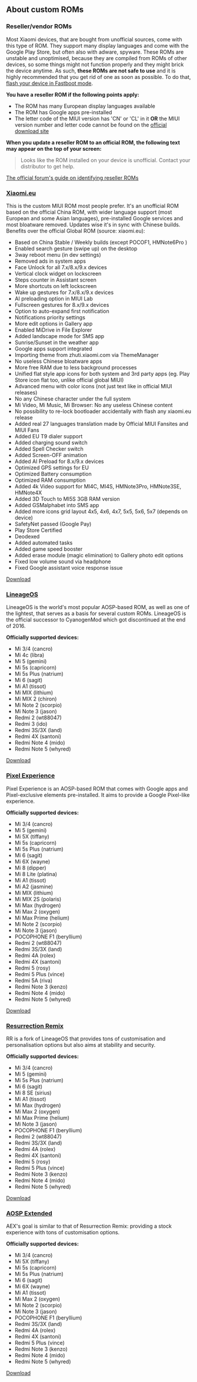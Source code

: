 ## About custom ROMs

### Reseller/vendor ROMs

Most Xiaomi devices, that are bought from unofficial sources, come with this type of ROM. They support many display languages and come with the Google Play Store, but often also with adware, spyware. These ROMs are unstable and unoptimised, because they are compiled from ROMs of other devices, so some things might not function properly and they might brick the device anytime. As such, **these ROMs are not safe to use** and it is highly recommended that you get rid of one as soon as possible. To do that, [flash your device in Fastboot mode](Flash_official_ROMs).

**You have a reseller ROM if the following points apply:**

* The ROM has many European display languages available
* The ROM has Google apps pre-installed
* The letter code of the MIUI version has 'CN' or 'CL' in it **OR** the MIUI version number and letter code cannot be found on the [official download site](http://en.miui.com/download.html)

**When you update a reseller ROM to an official ROM, the following text may appear on the top of your screen:**

> Looks like the ROM installed on your device is unofficial. Contact your distributor to get help.

[The official forum's guide on identifying reseller ROMs](http://en.miui.com/thread-392159-1-1.html)

### [Xiaomi.eu](https://xiaomi.eu/)

This is the custom MIUI ROM most people prefer. It's an unofficial ROM based on the official China ROM, with wider language support (most European and some Asian languages), pre-installed Google services and most bloatware removed. Updates wise it's in sync with Chinese builds. Benefits over the official Global ROM (source: xiaomi.eu):

* Based on China Stable / Weekly builds (except POCOF1, HMNote6Pro )
* Enabled search gesture (swipe up) on the desktop
* 3way reboot menu (in dev settings)
* Removed ads in system apps
* Face Unlock for all 7.x/8.x/9.x devices
* Vertical clock widget on lockscreen
* Steps counter in Assistant screen
* More shortcuts on left lockscreen
* Wake up gestures for 7.x/8.x/9.x devices
* AI preloading option in MIUI Lab
* Fullscreen gestures for 8.x/9.x devices
* Option to auto-expand first notification
* Notifications priority settings
* More edit options in Gallery app
* Enabled MiDrive in File Explorer
* Added landscape mode for SMS app
* Sunrise/Sunset in the weather app
* Google apps support integrated
* Importing theme from zhuti.xiaomi.com via ThemeManager
* No useless Chinese bloatware apps
* More free RAM due to less background processes
* Unified flat style app icons for both system and 3rd party apps (eg. Play Store icon flat too, unlike official global MIUI)
* Advanced menu with color icons (not just text like in official MIUI releases)
* No any Chinese character under the full system
* Mi Video, Mi Music, Mi Browser: No any useless Chinese content
* No possibility to re-lock bootloader accidentally with flash any xiaomi.eu release
* Added real 27 languages translation made by Official MIUI Fansites and MIUI Fans
* Added EU T9 dialer support
* Added charging sound switch
* Added Spell Checker switch
* Added Screen-OFF animation
* Added AI Preload for 8.x/9.x devices
* Optimized GPS settings for EU
* Optimized Battery consumption
* Optimized RAM consumption
* Added 4k Video support for MI4C, MI4S, HMNote3Pro, HMNote3SE, HMNote4X
* Added 3D Touch to MI5S 3GB RAM version
* Added GSMalphabet into SMS app
* Added more icons grid layout 4x5, 4x6, 4x7, 5x5, 5x6, 5x7 (depends on device)
* SafetyNet passed (Google Pay)
* Play Store Certified
* Deodexed
* Added automated tasks
* Added game speed booster
* Added erase module (magic elimination) to Gallery photo edit options
* Fixed low volume sound via headphone
* Fixed Google assistant voice response issue

[Download](https://xiaomi.eu/community/link-forums/rom-downloads.73/)

### [LineageOS](https://www.lineageos.org/)

LineageOS is the world's most popular AOSP-based ROM, as well as one of the lightest, that serves as a basis for several custom ROMs. LineageOS is the official successor to CyanogenMod which got discontinued at the end of 2016.

**Officially supported devices:**

* Mi 3/4 (cancro)
* Mi 4c (libra)
* Mi 5 (gemini)
* Mi 5s (capricorn)
* Mi 5s Plus (natrium)
* Mi 6 (sagit)
* Mi A1 (tissot)
* Mi MIX (lithium)
* Mi MIX 2 (chiron)
* Mi Note 2 (scorpio)
* Mi Note 3 (jason)
* Redmi 2 (wt88047)
* Redmi 3 (ido)
* Redmi 3S/3X (land)
* Redmi 4X (santoni)
* Redmi Note 4 (mido)
* Redmi Note 5 (whyred)

[Download](https://download.lineageos.org/)

### [Pixel Experience](https://download.pixelexperience.org/)

Pixel Experience is an AOSP-based ROM that comes with Google apps and Pixel-exclusive elements pre-installed. It aims to provide a Google Pixel-like experience.

**Officially supported devices:**

* Mi 3/4 (cancro)
* Mi 5 (gemini)
* Mi 5X (tiffany)
* Mi 5s (capricorn)
* Mi 5s Plus (natrium)
* Mi 6 (sagit)
* Mi 6X (wayne)
* Mi 8 (dipper)
* Mi 8 Lite (platina)
* Mi A1 (tissot)
* Mi A2 (jasmine)
* Mi MIX (lithium)
* Mi MIX 2S (polaris)
* Mi Max (hydrogen)
* Mi Max 2 (oxygen)
* Mi Max Prime (helium)
* Mi Note 2 (scorpio)
* Mi Note 3 (jason)
* POCOPHONE F1 (beryllium)
* Redmi 2 (wt88047)
* Redmi 3S/3X (land)
* Redmi 4A (rolex)
* Redmi 4X (santoni)
* Redmi 5 (rosy)
* Redmi 5 Plus (vince)
* Redmi 5A (riva)
* Redmi Note 3 (kenzo)
* Redmi Note 4 (mido)
* Redmi Note 5 (whyred)

[Download](https://download.pixelexperience.org/)

### [Resurrection Remix](http://www.resurrectionremix.com/)

RR is a fork of LineageOS that provides tons of customisation and personalisation options but also aims at stability and security.

**Officially supported devices:**

* Mi 3/4 (cancro)
* Mi 5 (gemini)
* Mi 5s Plus (natrium)
* Mi 6 (sagit)
* Mi 8 SE (sirius)
* Mi A1 (tissot)
* Mi Max (hydrogen)
* Mi Max 2 (oxygen)
* Mi Max Prime (helium)
* Mi Note 3 (jason)
* POCOPHONE F1 (beryllium)
* Redmi 2 (wt88047)
* Redmi 3S/3X (land)
* Redmi 4A (rolex)
* Redmi 4X (santoni)
* Redmi 5 (rosy)
* Redmi 5 Plus (vince)
* Redmi Note 3 (kenzo)
* Redmi Note 4 (mido)
* Redmi Note 5 (whyred)

[Download](https://sourceforge.net/projects/resurrectionremix-oreo/files/)

### [AOSP Extended](https://www.aospextended.com/)

AEX's goal is similar to that of Resurrection Remix: providing a stock experience with tons of customisation options.

**Officially supported devices:**

* Mi 3/4 (cancro)
* Mi 5X (tiffany)
* Mi 5s (capricorn)
* Mi 5s Plus (natrium)
* Mi 6 (sagit)
* Mi 6X (wayne)
* Mi A1 (tissot)
* Mi Max 2 (oxygen)
* Mi Note 2 (scorpio)
* Mi Note 3 (jason)
* POCOPHONE F1 (beryllium)
* Redmi 3S/3X (land)
* Redmi 4A (rolex)
* Redmi 4X (santoni)
* Redmi 5 Plus (vince)
* Redmi Note 3 (kenzo)
* Redmi Note 4 (mido)
* Redmi Note 5 (whyred)

[Download](https://downloads.aospextended.com/)